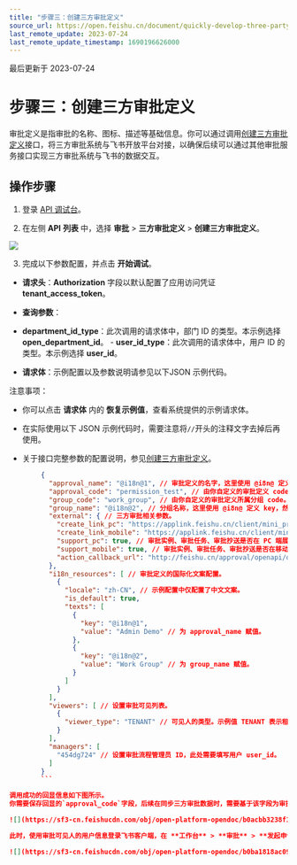 ```yaml
---
title: "步骤三：创建三方审批定义"
source_url: https://open.feishu.cn/document/quickly-develop-three-party-approvals/get-access-token
last_remote_update: 2023-07-24
last_remote_update_timestamp: 1690196626000
---
```

最后更新于 2023-07-24

# 步骤三：创建三方审批定义

审批定义是指审批的名称、图标、描述等基础信息。你可以通过调用[创建三方审批定义](https://open.feishu.cn/document/uAjLw4CM/ukTMukTMukTM/reference/approval-v4/external_approval/create)接口，将三方审批系统与飞书开放平台对接，以确保后续可以通过其他审批服务接口实现三方审批系统与飞书的数据交互。

## 操作步骤

1. 登录 [API 调试台](https://open.feishu.cn/api-explorer/)。

2. 在左侧 **API** **列表** 中，选择 **审批** > **三方审批定义** > **创建三方审批定义**。

![](https://sf3-cn.feishucdn.com/obj/open-platform-opendoc/9f67186f57e1f80ca10266e5a0252e00_GPcLwyEpmC.png?height=1444&lazyload=true&maxWidth=600&width=2882)

3. 完成以下参数配置，并点击 **开始调试**。

- **请求头**：**Authorization** 字段以默认配置了应用访问凭证 **tenant_access_token**。

- **查询参数**：

- **department_id_type**：此次调用的请求体中，部门 ID 的类型。本示例选择 **open_department_id**。
        - **user_id_type**：此次调用的请求体中，用户 ID 的类型。本示例选择 **user_id**。

- **请求体**：示例配置以及参数说明请参见以下JSON 示例代码。

注意事项：

- 你可以点击 **请求体** 内的 **恢复示例值**，查看系统提供的示例请求体。

- 在实际使用以下 JSON 示例代码时，需要注意将`//`开头的注释文字去掉后再使用。

- 关于接口完整参数的配置说明，参见[创建三方审批定义](https://open.feishu.cn/document/uAjLw4CM/ukTMukTMukTM/reference/approval-v4/external_approval/create)。

```JSON
        {
          "approval_name": "@i18n@1", // 审批定义的名字，这里使用 @i8n@ 定义 key，然后在 i18n_resources 参数中，为该 key 赋 value。
          "approval_code": "permission_test", // 由你自定义的审批定义 code，是审批定义的唯一标识。如果不存在该 code 则新建审批定义。如果存在该 code 则更新对应的审批定义。
          "group_code": "work_group", // 由你自定义的审批定义所属分组 code。如果不存在该 code 则新建分组，且必填 group_name。如果存在该 code 则将审批定义添加至已有分组，此时填写 group_name 会更新分组名称，不填写 group_name 则不更新。
          "group_name": "@i18n@2", // 分组名称，这里使用 @i8n@ 定义 key，然后在 i18n_resources 参数中，为该 key 赋 value。
          "external": { // 三方审批相关参数。
            "create_link_pc": "https://applink.feishu.cn/client/mini_program/open?xxx", // PC 端的审批链接。
            "create_link_mobile": "https://applink.feishu.cn/client/mini_program/open?xxx", // 移动端的审批链接。
            "support_pc": true, // 审批实例、审批任务、审批抄送是否在 PC 端展示。
            "support_mobile": true, // 审批实例、审批任务、审批抄送是否在移动端端展示。
            "action_callback_url": "http://feishu.cn/approval/openapi/operate" // 三方系统的操作回调 URL，用户在飞书中操作审批任务后，会通过该地址通知三方系统。
          },
          "i18n_resources": [ // 审批定义的国际化文案配置。
            {
              "locale": "zh-CN", // 示例配置中仅配置了中文文案。
              "is_default": true,
              "texts": [
                {
                  "key": "@i18n@1",
                  "value": "Admin Demo" // 为 approval_name 赋值。
                },
                {
                  "key": "@i18n@2",
                  "value": "Work Group" // 为 group_name 赋值。
                }
              ]
            }
          ],
          "viewers": [ // 设置审批可见列表。
            {
              "viewer_type": "TENANT" // 可见人的类型。示例值 TENANT 表示租户内均可见。
            }
          ],
          "managers": [
            "454dg724" // 设置审批流程管理员 ID，此处需要填写用户 user_id。
          ]
        }
        ```

调用成功的回显信息如下图所示。
你需要保存回显的`approval_code`字段，后续在同步三方审批数据时，需要基于该字段为审批配置所属的审批定义。

![](https://sf3-cn.feishucdn.com/obj/open-platform-opendoc/b0acbb3238f19f71435c76c82b8419b7_xqI4uo0UY6.png?height=672&lazyload=true&maxWidth=600&width=2232)

此时，使用审批可见人的用户信息登录飞书客户端，在 **工作台** > **审批** > **发起申请** 中可以查看到已创建的审批定义。

![](https://sf3-cn.feishucdn.com/obj/open-platform-opendoc/b0ba1818ac09861fb75a8e6683c27dc6_UYhFPqHgoy.png?height=1400&lazyload=true&maxWidth=600&width=2882)
